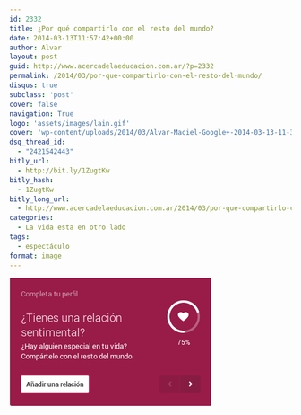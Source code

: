 ```yaml
---
id: 2332
title: ¿Por qué compartirlo con el resto del mundo?
date: 2014-03-13T11:57:42+00:00
author: Alvar
layout: post
guid: http://www.acercadelaeducacion.com.ar/?p=2332
permalink: /2014/03/por-que-compartirlo-con-el-resto-del-mundo/
disqus: true
subclass: 'post'
cover: false
navigation: True
logo: 'assets/images/lain.gif'
cover: 'wp-content/uploads/2014/03/Alvar-Maciel-Google+-2014-03-13-11-36-52.png'      
dsq_thread_id:
  - "2421542443"
bitly_url:
  - http://bit.ly/1ZugtKw
bitly_hash:
  - 1ZugtKw
bitly_long_url:
  - http://www.acercadelaeducacion.com.ar/2014/03/por-que-compartirlo-con-el-resto-del-mundo/
categories:
  - La vida esta en otro lado
tags:
  - espectáculo
format: image
---
```

<img class="alignleft size-full wp-image-2333" alt="Relaciones" src="/wp-content/uploads/2014/03/Alvar-Maciel-Google+-2014-03-13-11-36-52.png" width="360" height="228" />
